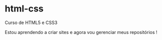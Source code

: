 # html-css
 Curso de HTML5 e CSS3

 Estou aprendendo a criar sites e agora vou gerenciar meus repositórios !